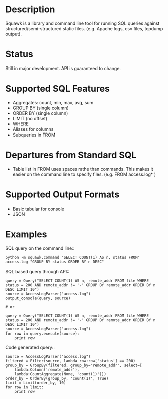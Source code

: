 
Description
===========

Squawk is a library and command line tool for running SQL queries
against structured/semi-structured static files.
(e.g. Apache logs, csv files, tcpdump output).

Status
======

Still in major development. API is guaranteed to change.

Supported SQL Features
======================

 * Aggregates: count, min, max, avg, sum
 * GROUP BY (single column)
 * ORDER BY (single column)
 * LIMIT (no offset)
 * WHERE
 * Aliases for columns
 * Subqueries in FROM

Departures from Standard SQL
============================

 * Table list in FROM uses spaces rathe than commands. This makes it easier
   on the command line to specify files. (e.g. FROM access.log* )

Supported Output Formats
========================

 * Basic tabular for console
 * JSON

Examples
========

SQL query on the command line::

    python -m squawk.command "SELECT COUNT(1) AS n, status FROM" access.log "GROUP BY status ORDER BY n DESC"

SQL based query through API::

    query = Query("SELECT COUNT(1) AS n, remote_addr FROM file WHERE status = 200 AND remote_addr != '-' GROUP BY remote_addr ORDER BY n DESC LIMIT 10")
    source = AccessLogParser("access.log")
    output_console(query, source)
    
    # or
    
    query = Query("SELECT COUNT(1) AS n, remote_addr FROM file WHERE status = 200 AND remote_addr != '-' GROUP BY remote_addr ORDER BY n DESC LIMIT 10")
    source = AccessLogParser("access.log")
    for row in query.execute(source):
        print row

Code generated query::

    source = AccessLogParser("access.log")
    filtered = Filter(source, lambda row:row['status'] == 200)
    group_by = GroupBy(filtered, group_by="remote_addr", select=[
        lambda:Column('remote_addr'),
        lambda:CountAggregate(None, 'count(1)')])
    order_by = OrderBy(group_by, 'count(1)', True)
    limit = Limit(order_by, 10)
    for row in limit:
        print row
